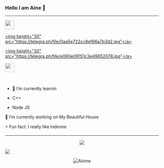 ### Hello I am Aine 👋 


------

<p align='center'>

  <a href="https://wa.me/62895330379186"><img height="30" src="https://telegra.ph/file/74e742d63924a4b4cd625.jpg"></a>

  <a href="https://facebook.com/ainneboot"><img height="30" src="https://telegra.ph/file/0aa5e722cc8ef66a7b3d2.jpg"</a>

  <a href="https://mez.ink/anemio"><img height="30" src="https://telegra.ph/file/e060e09151c3e49652078.jpg"</a>

  <a href="https://instagram.com/ainee_bot"><img height="30" src="https://raw.githubusercontent.com/TobyG74/TobyG74/main/instagram.jpg"></a>

</p>

</br>

  

<p align='center'>

- 🌱 I’m currently learnin

</p>

<p align='center'>

   - C++

</p>

<p align='center'>

  - Node JS

</p>

<p align='center'>

🔭 I’m currently working on My Beautiful House

</p>

<p align='center'>

   ⚡ Fun fact: I really like Indomie

 </p>

   

 ------

<p align="center"><a href="https://github.com/Aiinne"><img src="https://github-readme-stats.vercel.app/api?username=Aiinne&show_icons=true&theme=tokyonight"></a></p>

<p align="center">

  <a href="https://github.com/aiinne"><img src="https://github-readme-stats.vercel.app/api/top-langs?username=Aiinne&bg_color=30,e96443,904e95&title_color=fff&text_color=fff&hide_border=true&show_icons=true&layout=compact" /></a>

</p>

<p align="center"> <img src="https://github-readme-streak-stats.herokuapp.com/?user=Aiinne&" alt="Aiinne" /></p>

